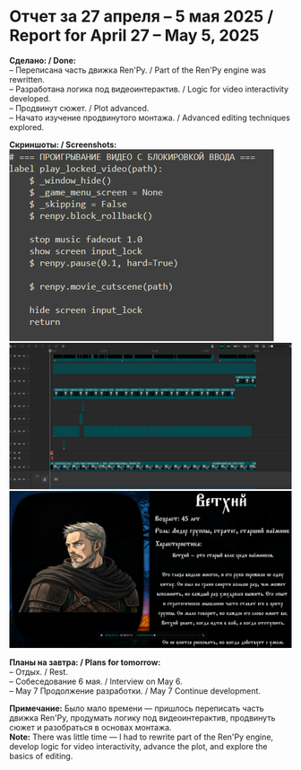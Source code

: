 # Отчет за 27 апреля – 5 мая 2025 / Report for April 27 – May 5, 2025

**Сделано: / Done:**  
– Переписана часть движка Ren'Py. / Part of the Ren'Py engine was rewritten.  
– Разработана логика под видеоинтерактив. / Logic for video interactivity developed.  
– Продвинут сюжет. / Plot advanced.  
– Начато изучение продвинутого монтажа. / Advanced editing techniques explored.

**Скриншоты: / Screenshots:**  
![Скриншот](https://github.com/OOUPSS/The-Raven/blob/main/daily-reports/images/%D0%A1%D0%BD%D0%B8%D0%BC%D0%BE%D0%BA%20%D1%8D%D0%BA%D1%80%D0%B0%D0%BD%D0%B0%202025-05-05%20091453.png?raw=true)
![Скриншот](https://github.com/OOUPSS/The-Raven/blob/main/daily-reports/images/%D0%A1%D0%BD%D0%B8%D0%BC%D0%BE%D0%BA%20%D1%8D%D0%BA%D1%80%D0%B0%D0%BD%D0%B0%202025-05-05%20091600.png?raw=true)
![Скриншот](https://github.com/OOUPSS/The-Raven/blob/main/daily-reports/images/%D0%A1%D0%BD%D0%B8%D0%BC%D0%BE%D0%BA%20%D1%8D%D0%BA%D1%80%D0%B0%D0%BD%D0%B0%202025-05-05%20091735.png?raw=true)

**Планы на завтра: / Plans for tomorrow:**  
– Отдых. / Rest.  
– Собеседование 6 мая. / Interview on May 6.  
– May 7 Продолжение разработки. / May 7 Continue development.  

**Примечание:** Было мало времени — пришлось переписать часть движка Ren'Py, продумать логику под видеоинтерактив, продвинуть сюжет и разобраться в основах монтажа.  
**Note:** There was little time — I had to rewrite part of the Ren'Py engine, develop logic for video interactivity, advance the plot, and explore the basics of editing.
